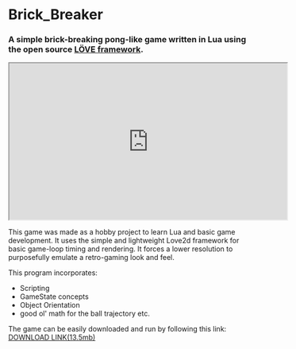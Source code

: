 # Brick_Breaker
### A simple brick-breaking pong-like game written in Lua using the open source [LÖVE framework](https://love2d.org/).




<div align="center">
<iframe width="560" height="315" src="https://www.youtube.com/embed/MD7Esl4MXjo" frameborder="3" allow="accelerometer; autoplay; encrypted-media; gyroscope; picture-in-picture" allowfullscreen></iframe>
</div>


This game was made as a hobby project to learn Lua and basic game development. It uses the simple and lightweight Love2d framework for basic game-loop timing and rendering. It forces a lower resolution to purposefully emulate a retro-gaming look and feel.

This program incorporates:
* Scripting
* GameState concepts
* Object Orientation
* good ol' math for the ball trajectory etc.

The game can be easily downloaded and run by following this link:
[DOWNLOAD LINK(13.5mb)](https://github.com/tannerdanger/Brick_Breaker/raw/master/BrickBreaker.zip)

